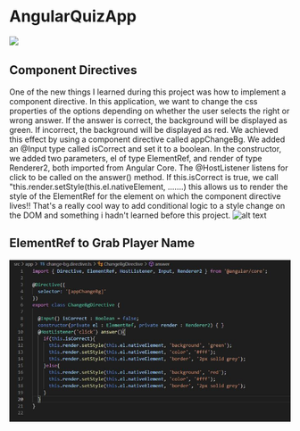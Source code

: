 # AngularQuizApp

![](https://github.com/JWoltjen/Angular-QuizApp/blob/main/quizAppRecording.gif)


## Component Directives
One of the new things I learned during this project was how to implement a component directive. In this application, we want to change the css properties of the options depending on whether the user selects the right or wrong answer. If the answer is correct, the background will be displayed as green. If incorrect, the background will be displayed as red. We achieved this effect by using a component directive called appChangeBg. We added an @Input type called isCorrect and set it to a boolean. In the constructor, we added two parameters, el of type ElementRef, and render of type Renderer2, both imported from Angular Core. The @HostListener listens for click to be called on the answer() method. If this.isCorrect is true, we call "this.render.setStyle(this.el.nativeElement, .......) this allows us to render the style of the ElementRef for the element on which the component directive lives!! That's a really cool way to add conditional logic to a style change on the DOM and something i hadn't learned before this project.
![alt text]("" "image Title")


## ElementRef to Grab Player Name


![Component Directive](https://github.com/JWoltjen/Angular-QuizApp/blob/main/componentDirective.JPG)
